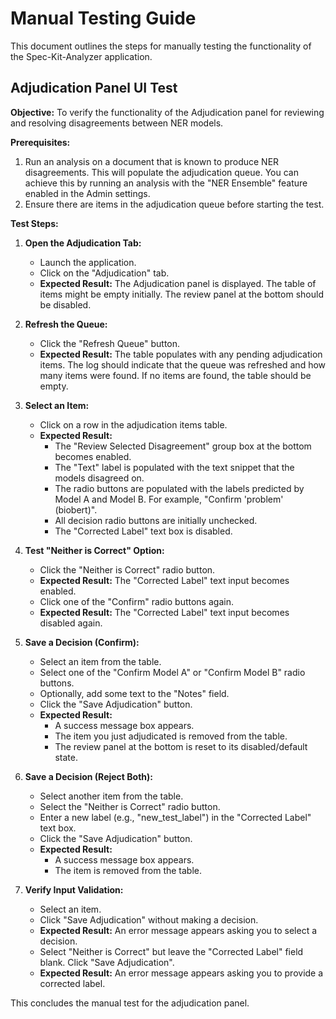 # Manual Testing Guide

This document outlines the steps for manually testing the functionality of the Spec-Kit-Analyzer application.

## Adjudication Panel UI Test

**Objective:** To verify the functionality of the Adjudication panel for reviewing and resolving disagreements between NER models.

**Prerequisites:**
1.  Run an analysis on a document that is known to produce NER disagreements. This will populate the adjudication queue. You can achieve this by running an analysis with the "NER Ensemble" feature enabled in the Admin settings.
2.  Ensure there are items in the adjudication queue before starting the test.

**Test Steps:**

1.  **Open the Adjudication Tab:**
    *   Launch the application.
    *   Click on the "Adjudication" tab.
    *   **Expected Result:** The Adjudication panel is displayed. The table of items might be empty initially. The review panel at the bottom should be disabled.

2.  **Refresh the Queue:**
    *   Click the "Refresh Queue" button.
    *   **Expected Result:** The table populates with any pending adjudication items. The log should indicate that the queue was refreshed and how many items were found. If no items are found, the table should be empty.

3.  **Select an Item:**
    *   Click on a row in the adjudication items table.
    *   **Expected Result:**
        *   The "Review Selected Disagreement" group box at the bottom becomes enabled.
        *   The "Text" label is populated with the text snippet that the models disagreed on.
        *   The radio buttons are populated with the labels predicted by Model A and Model B. For example, "Confirm 'problem' (biobert)".
        *   All decision radio buttons are initially unchecked.
        *   The "Corrected Label" text box is disabled.

4.  **Test "Neither is Correct" Option:**
    *   Click the "Neither is Correct" radio button.
    *   **Expected Result:** The "Corrected Label" text input becomes enabled.
    *   Click one of the "Confirm" radio buttons again.
    *   **Expected Result:** The "Corrected Label" text input becomes disabled again.

5.  **Save a Decision (Confirm):**
    *   Select an item from the table.
    *   Select one of the "Confirm Model A" or "Confirm Model B" radio buttons.
    *   Optionally, add some text to the "Notes" field.
    *   Click the "Save Adjudication" button.
    *   **Expected Result:**
        *   A success message box appears.
        *   The item you just adjudicated is removed from the table.
        *   The review panel at the bottom is reset to its disabled/default state.

6.  **Save a Decision (Reject Both):**
    *   Select another item from the table.
    *   Select the "Neither is Correct" radio button.
    *   Enter a new label (e.g., "new_test_label") in the "Corrected Label" text box.
    *   Click the "Save Adjudication" button.
    *   **Expected Result:**
        *   A success message box appears.
        *   The item is removed from the table.

7.  **Verify Input Validation:**
    *   Select an item.
    *   Click "Save Adjudication" without making a decision.
    *   **Expected Result:** An error message appears asking you to select a decision.
    *   Select "Neither is Correct" but leave the "Corrected Label" field blank. Click "Save Adjudication".
    *   **Expected Result:** An error message appears asking you to provide a corrected label.

This concludes the manual test for the adjudication panel.
